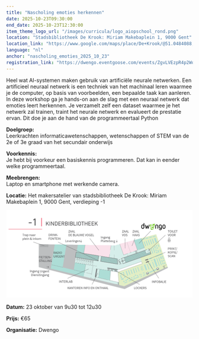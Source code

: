 ```yaml
---
title: "Nascholing emoties herkennen"
date: 2025-10-23T09:30:00
end_date: 2025-10-23T12:30:00
item_theme_logo_url: "/images/curricula/logo_aiopschool_rond.png"
location: "Stadsbibliotheek De Krook: Miriam Makebaplein 1, 9000 Gent"
location_link: "https://www.google.com/maps/place/De+Krook/@51.0484088,3.7261741,17z/data=!3m1!4b1!4m6!3m5!1s0x47c3714effffffff:0x9b1a2c7f1cb8c825!8m2!3d51.0484088!4d3.728749!16s%2Fg%2F1hc0gcm5l?entry=ttu&g_ep=EgoyMDI1MDYxMS4wIKXMDSoASAFQAw%3D%3D"
language: "nl"
anchor: "nascholing_emoties_2025_10_23"
registration_link: "https://dwengo.eventgoose.com/events/ZgvLVEzpR4p2Wq9D"
---
```


Heel wat AI-systemen maken gebruik van artificiële neurale netwerken. Een artificieel neuraal netwerk is een techniek van het machinaal leren waarmee je de computer, op basis van voorbeelden, een bepaalde taak kan aanleren. 
In deze workshop ga je hands-on aan de slag met een neuraal netwerk dat emoties leert herkennen. Je verzamelt zelf een dataset waarmee je het netwerk zal trainen, traint het neurale netwerk en evalueert de prestatie ervan. Dit doe je aan de hand van de programmeertaal Python

**Doelgroep:** <br>
Leerkrachten informaticawetenschappen, wetenschappen of STEM van de 2e of 3e graad van het secundair onderwijs

**Voorkennis:** <br>
Je hebt bij voorkeur een basiskennis programmeren. Dat kan in eender welke programmeertaal.

**Meebrengen:** <br>
Laptop en smartphone met werkende camera.

**Locatie:** Het makersatelier van stadsbibliotheek De Krook: Miriam Makebaplein 1, 9000 Gent, verdieping -1

![Plan naar het makersattelier](/images/events/2025/plan_de_krook_dwengo.png)

**Datum:** 23 oktober van 9u30 tot 12u30

**Prijs:** €65

**Organisatie:** Dwengo